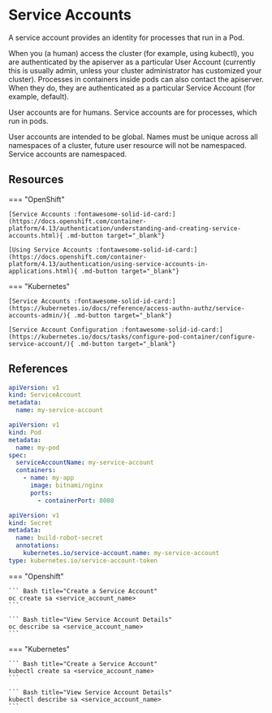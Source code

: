 # Service Accounts

A service account provides an identity for processes that run in a Pod.

When you (a human) access the cluster (for example, using kubectl), you are authenticated by the apiserver as a particular User Account (currently this is usually admin, unless your cluster administrator has customized your cluster). Processes in containers inside pods can also contact the apiserver. When they do, they are authenticated as a particular Service Account (for example, default).

User accounts are for humans. Service accounts are for processes, which run in pods.

User accounts are intended to be global. Names must be unique across all namespaces of a cluster, future user resource will not be namespaced. Service accounts are namespaced.

## Resources

=== "OpenShift"

    [Service Accounts :fontawesome-solid-id-card:](https://docs.openshift.com/container-platform/4.13/authentication/understanding-and-creating-service-accounts.html){ .md-button target="_blank"}

    [Using Service Accounts :fontawesome-solid-id-card:](https://docs.openshift.com/container-platform/4.13/authentication/using-service-accounts-in-applications.html){ .md-button target="_blank"}

=== "Kubernetes"

    [Service Accounts :fontawesome-solid-id-card:](https://kubernetes.io/docs/reference/access-authn-authz/service-accounts-admin/){ .md-button target="_blank"}

    [Service Account Configuration :fontawesome-solid-id-card:](https://kubernetes.io/docs/tasks/configure-pod-container/configure-service-account/){ .md-button target="_blank"}

## References

```yaml
apiVersion: v1
kind: ServiceAccount
metadata:
  name: my-service-account
```

```yaml
apiVersion: v1
kind: Pod
metadata:
  name: my-pod
spec:
  serviceAccountName: my-service-account
  containers:
    - name: my-app
      image: bitnami/nginx
      ports:
        - containerPort: 8080
```

```yaml
apiVersion: v1
kind: Secret
metadata:
  name: build-robot-secret
  annotations:
    kubernetes.io/service-account.name: my-service-account
type: kubernetes.io/service-account-token
```

=== "Openshift"

    ``` Bash title="Create a Service Account"
    oc create sa <service_account_name>
    ```

    ``` Bash title="View Service Account Details"
    oc describe sa <service_account_name>
    ```

=== "Kubernetes"

    ``` Bash title="Create a Service Account"
    kubectl create sa <service_account_name>
    ```

    ``` Bash title="View Service Account Details"
    kubectl describe sa <service_account_name>
    ```
